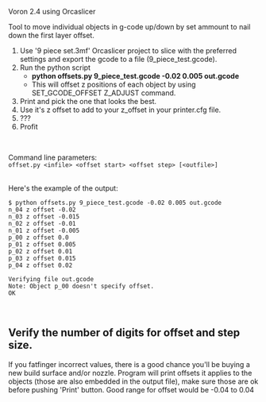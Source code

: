 Voron 2.4 using Orcaslicer

Tool to move individual objects in g-code up/down by set ammount to nail down the first layer offset.

1. Use '9 piece set.3mf' Orcaslicer project to slice with the preferred settings and 
export the gcode to a file (9_piece_test.gcode).
2. Run the python script
    - **python offsets.py 9_piece_test.gcode -0.02 0.005 out.gcode**
    - This will offset z positions of each object by using SET_GCODE_OFFSET Z_ADJUST command.
3. Print and pick the one that looks the best.
4. Use it's z offset to add to your z_offset in your printer.cfg file.
5. ???
6. Profit

<br>

Command line parameters: <br>
`offset.py <infile> <offset start> <offset step> [<outfile>]`

<br>
Here's the example of the output:

    $ python offsets.py 9_piece_test.gcode -0.02 0.005 out.gcode
    n_04 z offset -0.02
    n_03 z offset -0.015
    n_02 z offset -0.01
    n_01 z offset -0.005
    p_00 z offset 0.0
    p_01 z offset 0.005
    p_02 z offset 0.01
    p_03 z offset 0.015
    p_04 z offset 0.02
    
    Verifying file out.gcode
    Note: Object p_00 doesn't specify offset.
    OK

<br>

## Verify the number of digits for offset and step size.
If you fatfinger incorrect values, there is a good chance you'll be buying a new build surface and/or nozzle. Program will print offsets it applies to the objects (those are also embedded in the output file), make sure those are ok before pushing 'Print' button. Good range for offset would be -0.04 to 0.04
